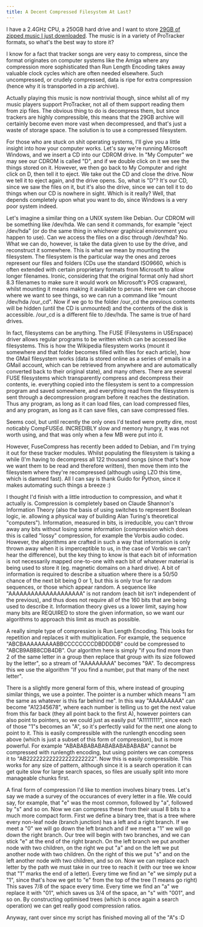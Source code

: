 ```yaml
---
title: A Decent Compressed Filesystem At Last?
---
```

I have a 2.4GHz CPU, a 250GB hard drive and I want to store
[29GB of zipped music I just downloaded](http://tracker.modarchive.org/). The
music is in a variety of ProTracker formats, so what's the best way to store it?

I know for a fact that tracker songs are very easy to compress, since the format
originates on computer systems like the Amiga where any compression more
sophisticated than Run Length Encoding takes away valuable clock cycles which
are often needed elsewhere. Such uncompressed, or crudely compressed, data is
ripe for extra compression (hence why it is transported in a zip archive).

Actually playing this music is now nontrivial though, since whilst all of my
music players support ProTracker, not all of them support reading them from zip
files. The obvious thing to do is decompress them, but since trackers are highly
compressible, this means that the 29GB archive will certainly become even more
vast when decompressed, and that's just a waste of storage space. The solution
is to use a compressed filesystem.

For those who are stuck on shit operating systems, I'll give you a little
insight into how your computer works. Let's say we're running Microsoft Windows,
and we insert a CD into our CDROM drive. In "My Computer" we may see our CDROM
is called "D", and if we double click on it we see the things stored on it.
However, we then go back to My Computer and right click on D, then tell it to
eject. We take out the CD and close the drive. Now we tell it to eject again,
and the drive opens. So, what is "D"? It's our CD, since we saw the files on it,
but it's also the drive, since we can tell it to do things when our CD is
nowhere in sight. Which is it really? Well, that depends completely upon what
you want to do, since Windows is a very poor system indeed.

Let's imagine a similar thing on a UNIX system like Debian. Our CDROM will be
something like /dev/hda. We can send it commands, for example "eject /dev/hda"
(or do the same thing in whichever graphical environment you happen to use). Can
we access the files on a disc through /dev/hda? No. What we can do, however, is
take the data given to use by the drive, and reconstruct it somewhere. This is
what we mean by mounting the filesystem. The filesystem is the particular way
the ones and zeroes represent our files and folders (CDs use the standard
ISO9660, which is often extended with certain proprietary formats from Microsoft
to allow longer filenames. Ironic, considering that the original format only had
short 8.3 filenames to make sure it would work on Microsoft's POS crapware),
whilst mounting it means making it available to peruse. Here we can choose where
we want to see things, so we can run a command like "mount /dev/hda /our_cd".
Now if we go to the folder /our_cd the previous contents will be hidden (until
the CD is unmounted) and the contents of the disk is accessible. /our_cd is a
different file to /dev/hda. The same is true of hard drives.

In fact, filesystems can be anything. The FUSE (Filesystems in USErspace) driver
allows regular programs to be written which can be accessed like filesystems.
This is how the Wikipedia filesystem works (mount it somewhere and that folder
becomes filled with files for each article), how the GMail filesystem works
(data is stored online as a series of emails in a GMail account, which can be
retrieved from anywhere and are automatically converted back to their original
state), and many others. There are several FUSE filesystems which transparently
compress and decompress their contents, ie. everything copied into the
filesystem is sent to a compression program and saved somewhere, and everything
read from the filesystem is sent through a decompression program before it
reaches the destination. Thus any program, as long as it can load files, can
load compressed files, and any program, as long as it can save files, can save
compressed files.

Seems cool, but until recently the only ones I'd tested were pretty dire, most
noticably CompFUSEd. INCREDIBLY slow and memory hungry, it was not worth using,
and that was only when a few MB were put into it.

However, FuseCompress has recently been added to Debian, and I'm trying it out
for these tracker modules. Whilst populating the filesystem is taking a while
(I'm having to decompress all 122 thousand songs (since that's how we want them
to be read and therefore written), then move them into the filesystem where
they're recompressed (although using LZO this time, which is damned fast). All I
can say is thank Guido for Python, since it makes automating such things a
breeze :)

I thought I'd finish with a little introduction to compression, and what it
actually is. Compression is completely based on Claude Shannon's Information
Theory (also the basis of using switches to represent Boolean logic, ie.
allowing a physical way of building Alan Turing's theoretical "computers").
Information, measured in bits, is irreducible, you can't throw away any bits
without losing some information (compression which does this is called "lossy"
compression, for example the Vorbis audio codec. However, the algorithms are
crafted in such a way that information is only thrown away when it is
imperceptible to us, in the case of Vorbis we can't hear the difference), but
the key thing to know is that each bit of information is not necessarily mapped
one-to-one with each bit of whatever material is being used to store it (eg.
magnetic domains on a hard drive). A bit of information is required to describe
a situation where there is a 50/50 chance of the next bit being 0 or 1, but this
is only true for random sequences, or those which appear random. A sequence like
"AAAAAAAAAAAAAAAAAAAA" is not random (each bit isn't independent of the
previous), and thus does not require all of the 160 bits that are being used to
describe it. Information theory gives us a lower limit, saying how many bits are
REQUIRED to store the given information, so we want our algorithms to approach
this limit as much as possible.

A really simple type of compression is Run Length Encoding. This looks for
repetition and replaces it with multiplication. For example, the sequence
"ABCBAAAAAAAAABBCCCCCCCCDBDDDDB" could be compressed to "ABCB9ABB8CDB4DB". Our
algorithm here is simply "if you find more than 2 of the same letter in a group
then replace that group with its size followed by the letter", so a stream of
"AAAAAAAAA" becomes "9A". To decompress this we use the algorithm "If you find a
number, put that many of the next letter".

There is a slightly more general form of this, where instead of grouping similar
things, we use a pointer. The pointer is a number which means "I am the same as
whatever is this far behind me". In this way "AAAAAAAAA" can become "A12345678",
where each number is telling us to get the next value from this far back (they
all point back to the first A), however pointers can also point to pointers, so
we could just as easily put "A11111111", since each of those "1"s becomes an
"A", so it's perfectly valid for the next one along to point to it. This is
easily compressible with the runlength encoding seen above (which is just a
subset of this form of compression), but is more powerful. For example
"ABABABABABABABABABABABA" cannot be compressed with runlength encoding, but
using pointers we can compress it to "AB222222222222222222222". Now this is
easily compressible. This works for any size of pattern, although since it is a
search operation it can get quite slow for large search spaces, so files are
usually split into more manageable chunks first.

A final form of compression I'd like to mention involves binary trees. Let's say
we made a survey of the occurances of every letter in a file. We could say, for
example, that "e" was the most common, followed by "a", followed by "s" and so
on. Now we can compress these from their usual 8 bits to a much more compact
form. First we define a binary tree, that is a tree where every non-leaf node
(branch junction) has a left and a right branch. If we meet a "0" we will go
down the left branch and if we meet a "1" we will go down the right branch. Our
tree will begin with two branches, and we can stick "e" at the end of the right
branch. On the left branch we put another node with two children, on the right
we put "a" and on the left we put another node with two children. On the right
of this we put "s" and on the left another node with two children, and so on.
Now we can replace each letter by the path we must take in our tree to reach it
(with our tree we know that "1" marks the end of a letter). Every time we find
an "e" we simply put a "1", since that's how we get to "e" from the top of the
tree (1 means go right) This saves 7/8 of the space every time. Every time we
find an "a" we replace it with "01", which saves us 3/4 of the space, an "s"
with "001", and so on. By constructing optimised trees (which is once again a
search operation) we can get really good compression ratios.

Anyway, rant over since my script has finished moving all of the "A"s :D
